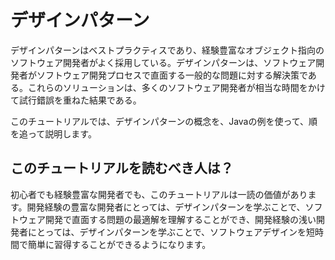 # デザインパターン

デザインパターンはベストプラクティスであり、経験豊富なオブジェクト指向のソフトウェア開発者がよく採用している。デザインパターンは、ソフトウェア開発者がソフトウェア開発プロセスで直面する一般的な問題に対する解決策である。これらのソリューションは、多くのソフトウェア開発者が相当な時間をかけて試行錯誤を重ねた結果である。

このチュートリアルでは、デザインパターンの概念を、Javaの例を使って、順を追って説明します。

## このチュートリアルを読むべき人は？

初心者でも経験豊富な開発者でも、このチュートリアルは一読の価値があります。開発経験の豊富な開発者にとっては、デザインパターンを学ぶことで、ソフトウェア開発で直面する問題の最適解を理解することができ、開発経験の浅い開発者にとっては、デザインパターンを学ぶことで、ソフトウェアデザインを短時間で簡単に習得することができるようになります。